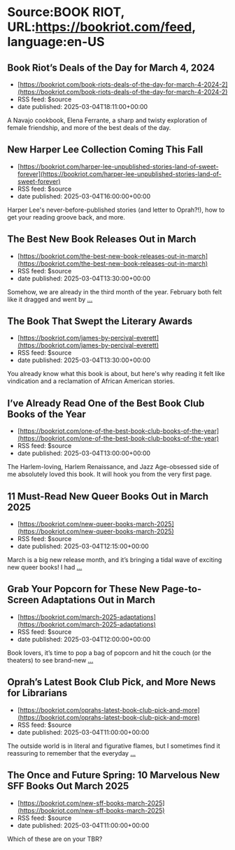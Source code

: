 # Source:BOOK RIOT, URL:https://bookriot.com/feed, language:en-US

## Book Riot’s Deals of the Day for March 4, 2024
 - [https://bookriot.com/book-riots-deals-of-the-day-for-march-4-2024-2](https://bookriot.com/book-riots-deals-of-the-day-for-march-4-2024-2)
 - RSS feed: $source
 - date published: 2025-03-04T18:11:00+00:00

A Navajo cookbook, Elena Ferrante, a sharp and twisty exploration of female friendship, and more of the best deals of the day.

## New Harper Lee Collection Coming This Fall
 - [https://bookriot.com/harper-lee-unpublished-stories-land-of-sweet-forever](https://bookriot.com/harper-lee-unpublished-stories-land-of-sweet-forever)
 - RSS feed: $source
 - date published: 2025-03-04T16:00:00+00:00

Harper Lee's never-before-published stories (and letter to Oprah?!), how to get your reading groove back, and more.

## The Best New Book Releases Out in March
 - [https://bookriot.com/the-best-new-book-releases-out-in-march](https://bookriot.com/the-best-new-book-releases-out-in-march)
 - RSS feed: $source
 - date published: 2025-03-04T13:30:00+00:00

Somehow, we are already in the third month of the year. February both felt like it dragged and went by <a class="read-more" href="https://bookriot.com/the-best-new-book-releases-out-in-march/">...</a>

## The Book That Swept the Literary Awards
 - [https://bookriot.com/james-by-percival-everett](https://bookriot.com/james-by-percival-everett)
 - RSS feed: $source
 - date published: 2025-03-04T13:30:00+00:00

You already know what this book is about, but here's why reading it felt like vindication and a reclamation of African American stories.

## I’ve Already Read One of the Best Book Club Books of the Year
 - [https://bookriot.com/one-of-the-best-book-club-books-of-the-year](https://bookriot.com/one-of-the-best-book-club-books-of-the-year)
 - RSS feed: $source
 - date published: 2025-03-04T13:00:00+00:00

The Harlem-loving, Harlem Renaissance, and Jazz Age-obsessed side of me absolutely loved this book. It will hook you from the very first page.

## 11 Must-Read New Queer Books Out in March 2025
 - [https://bookriot.com/new-queer-books-march-2025](https://bookriot.com/new-queer-books-march-2025)
 - RSS feed: $source
 - date published: 2025-03-04T12:15:00+00:00

March is a big new release month, and it&#8217;s bringing a tidal wave of exciting new queer books! I had <a class="read-more" href="https://bookriot.com/new-queer-books-march-2025/">...</a>

## Grab Your Popcorn for These New Page-to-Screen Adaptations Out in March
 - [https://bookriot.com/march-2025-adaptations](https://bookriot.com/march-2025-adaptations)
 - RSS feed: $source
 - date published: 2025-03-04T12:00:00+00:00

Book lovers, it&#8217;s time to pop a bag of popcorn and hit the couch (or the theaters) to see brand-new <a class="read-more" href="https://bookriot.com/march-2025-adaptations/">...</a>

## Oprah’s Latest Book Club Pick, and More News for Librarians
 - [https://bookriot.com/oprahs-latest-book-club-pick-and-more](https://bookriot.com/oprahs-latest-book-club-pick-and-more)
 - RSS feed: $source
 - date published: 2025-03-04T11:00:00+00:00

The outside world is in literal and figurative flames, but I sometimes find it reassuring to remember that the everyday <a class="read-more" href="https://bookriot.com/oprahs-latest-book-club-pick-and-more/">...</a>

## The Once and Future Spring: 10 Marvelous New SFF Books Out March 2025
 - [https://bookriot.com/new-sff-books-march-2025](https://bookriot.com/new-sff-books-march-2025)
 - RSS feed: $source
 - date published: 2025-03-04T11:00:00+00:00

Which of these are on your TBR?

